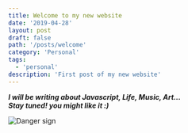 ```yaml
---
title: Welcome to my new website
date: '2019-04-28'
layout: post
draft: false
path: '/posts/welcome'
category: 'Personal'
tags:
  - 'personal'
description: 'First post of my new website'
---
```


**_I will be writing about Javascript, Life, Music, Art...<br/>
Stay tuned! you might like it :)_**

![Danger sign](https://images.unsplash.com/photo-1521905219644-65e6d65124cf?ixlib=rb-1.2.1&ixid=eyJhcHBfaWQiOjEyMDd9&auto=format&fit=crop&w=1901&q=80)
